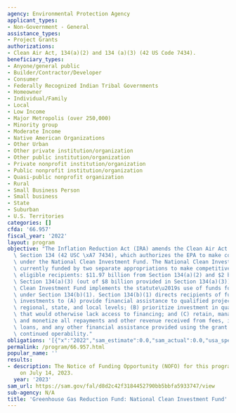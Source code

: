 ```yaml
---
agency: Environmental Protection Agency
applicant_types:
- Non-Government - General
assistance_types:
- Project Grants
authorizations:
- Clean Air Act, 134(a)(2) and 134 (a)(3) (42 US Code 7434).
beneficiary_types:
- Anyone/general public
- Builder/Contractor/Developer
- Consumer
- Federally Recognized Indian Tribal Governments
- Homeowner
- Individual/Family
- Local
- Low Income
- Major Metropolis (over 250,000)
- Minority group
- Moderate Income
- Native American Organizations
- Other Urban
- Other private institution/organization
- Other public institution/organization
- Private nonprofit institution/organization
- Public nonprofit institution/organization
- Quasi-public nonprofit organization
- Rural
- Small Business Person
- Small business
- State
- Suburban
- U.S. Territories
categories: []
cfda: '66.957'
fiscal_year: '2022'
layout: program
objective: "The Inflation Reduction Act (IRA) amends the Clean Air Act to include\
  \ Section 134 (42 USC \xA7 7434), which authorizes the EPA to make competitive grants\
  \ under the National Clean Investment Fund. The National Clean Investment Fund is\
  \ currently funded by two separate appropriations to make competitive grants to\
  \ eligible recipients: $11.97 billion from Section 134(a)(2) and $2 billion from\
  \ Section 134(a)(3) (out of $8 billion provided in Section 134(a)(3)). The National\
  \ Clean Investment Fund implements the statute\u2019s use of funds for direct investments\
  \ under Section 134(b)(1). Section 134(b)(1) directs recipients of funds for direct\
  \ investments to (A) provide financial assistance to qualified projects at the national,\
  \ regional, state, and local levels; (B) prioritize investment in qualified projects\
  \ that would otherwise lack access to financing; and (C) retain, manage, recycle,\
  \ and monetize all repayments and other revenue received from fees, interest, repaid\
  \ loans, and any other financial assistance provided using the grant funds to ensure\
  \ continued operability."
obligations: '[{"x":"2022","sam_estimate":0.0,"sam_actual":0.0,"usa_spending_actual":0.0},{"x":"2023","sam_estimate":0.0,"sam_actual":0.0,"usa_spending_actual":0.0},{"x":"2024","sam_estimate":13970000000.0,"sam_actual":0.0,"usa_spending_actual":0.0}]'
permalink: /program/66.957.html
popular_name: ''
results:
- description: The Notice of Funding Opportunity (NOFO) for this program was released
    on July 14, 2023.
  year: '2023'
sam_url: https://sam.gov/fal/d8d2c42f3184452790bb5bbfa5933747/view
sub-agency: N/A
title: 'Greenhouse Gas Reduction Fund: National Clean Investment Fund'
---
```

